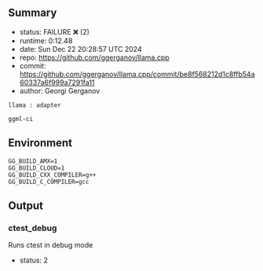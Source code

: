 ## Summary

- status:  FAILURE ❌ (2)
- runtime: 0:12.48
- date:    Sun Dec 22 20:28:57 UTC 2024
- repo:    https://github.com/ggerganov/llama.cpp
- commit:  https://github.com/ggerganov/llama.cpp/commit/be8f568212d1c8ffb54a60337a6f999a7291fa11
- author:  Georgi Gerganov
```
llama : adapter

ggml-ci
```

## Environment

```
GG_BUILD_AMX=1
GG_BUILD_CLOUD=1
GG_BUILD_CXX_COMPILER=g++
GG_BUILD_C_COMPILER=gcc
```

## Output

### ctest_debug

Runs ctest in debug mode
- status: 2
```

```

